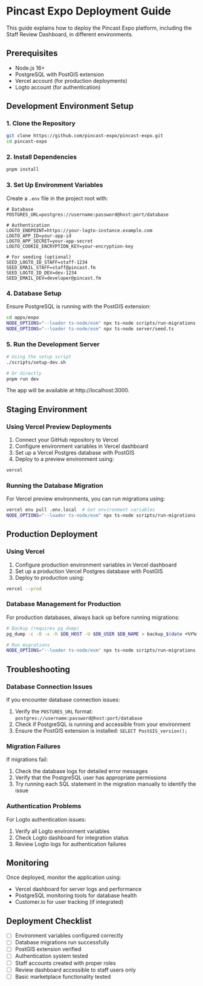 # Pincast Expo Deployment Guide

This guide explains how to deploy the Pincast Expo platform, including the Staff Review Dashboard, in different environments.

## Prerequisites

- Node.js 16+
- PostgreSQL with PostGIS extension
- Vercel account (for production deployments)
- Logto account (for authentication)

## Development Environment Setup

### 1. Clone the Repository

```bash
git clone https://github.com/pincast-expo/pincast-expo.git
cd pincast-expo
```

### 2. Install Dependencies

```bash
pnpm install
```

### 3. Set Up Environment Variables

Create a `.env` file in the project root with:

```
# Database
POSTGRES_URL=postgres://username:password@host:port/database

# Authentication
LOGTO_ENDPOINT=https://your-logto-instance.example.com
LOGTO_APP_ID=your-app-id
LOGTO_APP_SECRET=your-app-secret
LOGTO_COOKIE_ENCRYPTION_KEY=your-encryption-key

# For seeding (optional)
SEED_LOGTO_ID_STAFF=staff-1234
SEED_EMAIL_STAFF=staff@pincast.fm
SEED_LOGTO_ID_DEV=dev-1234
SEED_EMAIL_DEV=developer@pincast.fm
```

### 4. Database Setup

Ensure PostgreSQL is running with the PostGIS extension:

```bash
cd apps/expo
NODE_OPTIONS="--loader ts-node/esm" npx ts-node scripts/run-migrations.ts
NODE_OPTIONS="--loader ts-node/esm" npx ts-node server/seed.ts
```

### 5. Run the Development Server

```bash
# Using the setup script
./scripts/setup-dev.sh

# Or directly
pnpm run dev
```

The app will be available at http://localhost:3000.

## Staging Environment

### Using Vercel Preview Deployments

1. Connect your GitHub repository to Vercel
2. Configure environment variables in Vercel dashboard
3. Set up a Vercel Postgres database with PostGIS
4. Deploy to a preview environment using:

```bash
vercel
```

### Running the Database Migration

For Vercel preview environments, you can run migrations using:

```bash
vercel env pull .env.local  # Get environment variables
NODE_OPTIONS="--loader ts-node/esm" npx ts-node scripts/run-migrations.ts
```

## Production Deployment

### Using Vercel

1. Configure production environment variables in Vercel dashboard
2. Set up a production Vercel Postgres database with PostGIS
3. Deploy to production using:

```bash
vercel --prod
```

### Database Management for Production

For production databases, always back up before running migrations:

```bash
# Backup (requires pg_dump)
pg_dump -c -O -x -h $DB_HOST -U $DB_USER $DB_NAME > backup_$(date +%Y%m%d).sql

# Run migrations
NODE_OPTIONS="--loader ts-node/esm" npx ts-node scripts/run-migrations.ts
```

## Troubleshooting

### Database Connection Issues

If you encounter database connection issues:

1. Verify the `POSTGRES_URL` format: `postgres://username:password@host:port/database`
2. Check if PostgreSQL is running and accessible from your environment
3. Ensure the PostGIS extension is installed: `SELECT PostGIS_version();`

### Migration Failures

If migrations fail:

1. Check the database logs for detailed error messages
2. Verify that the PostgreSQL user has appropriate permissions
3. Try running each SQL statement in the migration manually to identify the issue

### Authentication Problems

For Logto authentication issues:

1. Verify all Logto environment variables
2. Check Logto dashboard for integration status
3. Review Logto logs for authentication failures

## Monitoring

Once deployed, monitor the application using:

- Vercel dashboard for server logs and performance
- PostgreSQL monitoring tools for database health
- Customer.io for user tracking (if integrated)

## Deployment Checklist

- [ ] Environment variables configured correctly
- [ ] Database migrations run successfully
- [ ] PostGIS extension verified
- [ ] Authentication system tested
- [ ] Staff accounts created with proper roles
- [ ] Review dashboard accessible to staff users only
- [ ] Basic marketplace functionality tested